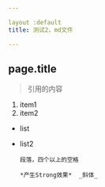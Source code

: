 ```yaml
---

layout :default
title: 测试2，md文件

---
```




## page.title  ##
> 引用的内容
1. item1
2. item2

* list

* list2

      段落，四个以上的空格

	  *产生Strong效果*  _斜体_

